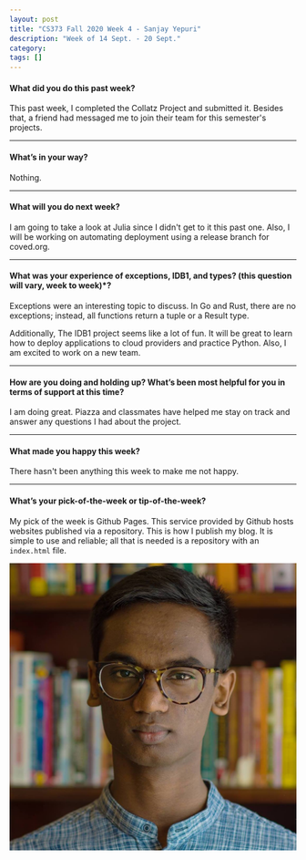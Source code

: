 ```yaml
---
layout: post
title: "CS373 Fall 2020 Week 4 - Sanjay Yepuri"
description: "Week of 14 Sept. - 20 Sept."
category:
tags: []
---
```


#### What did you do this past week?

This past week, I completed the Collatz Project and submitted it. Besides that, a friend had messaged me to join their team for this semester's projects.

---
#### What’s in your way?

Nothing.

---
#### What will you do next week?

I am going to take a look at Julia since I didn't get to it this past one. Also, I will be working on automating deployment using a release branch for coved.org.

---
#### What was your experience of exceptions, IDB1, and types? (this question will vary, week to week)*?

Exceptions were an interesting topic to discuss. In Go and Rust, there are no exceptions; instead, all functions return a tuple or a Result type.

Additionally, The IDB1 project seems like a lot of fun. It will be great to learn how to deploy applications to cloud providers and practice Python. Also, I am excited to work on a new team.

---
#### How are you doing and holding up? What’s been most helpful for you in terms of support at this time?

I am doing great. Piazza and classmates have helped me stay on track and answer any questions I had about the project.

---
#### What made you happy this week?
There hasn't been anything this week to make me not happy.

---
#### What’s your **pick-of-the-week** or **tip-of-the-week**?

My pick of the week is Github Pages. This service provided by Github hosts websites published via a repository. This is how I publish my blog. It is simple to use and reliable; all that is needed is a repository with an `index.html` file.


<img src="/assets/headshot.jpg">
